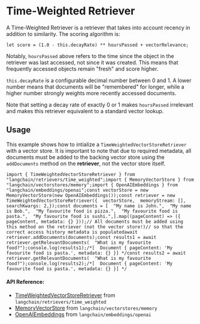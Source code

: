 Time-Weighted Retriever
=======================

A Time-Weighted Retriever is a retriever that takes into account recency in addition to similarity. The scoring algorithm is:

    let score = (1.0 - this.decayRate) ** hoursPassed + vectorRelevance;

Notably, `hoursPassed` above refers to the time since the object in the retriever was last accessed, not since it was created. This means that frequently accessed objects remain "fresh" and score higher.

`this.decayRate` is a configurable decimal number between 0 and 1. A lower number means that documents will be "remembered" for longer, while a higher number strongly weights more recently accessed documents.

Note that setting a decay rate of exactly 0 or 1 makes `hoursPassed` irrelevant and makes this retriever equivalent to a standard vector lookup.

Usage[​](#usage "Direct link to Usage")
---------------------------------------

This example shows how to intialize a `TimeWeightedVectorStoreRetriever` with a vector store. It is important to note that due to required metadata, all documents must be added to the backing vector store using the `addDocuments` method on the **retriever**, not the vector store itself.

    import { TimeWeightedVectorStoreRetriever } from "langchain/retrievers/time_weighted";import { MemoryVectorStore } from "langchain/vectorstores/memory";import { OpenAIEmbeddings } from "langchain/embeddings/openai";const vectorStore = new MemoryVectorStore(new OpenAIEmbeddings());const retriever = new TimeWeightedVectorStoreRetriever({  vectorStore,  memoryStream: [],  searchKwargs: 2,});const documents = [  "My name is John.",  "My name is Bob.",  "My favourite food is pizza.",  "My favourite food is pasta.",  "My favourite food is sushi.",].map((pageContent) => ({ pageContent, metadata: {} }));// All documents must be added using this method on the retriever (not the vector store!)// so that the correct access history metadata is populatedawait retriever.addDocuments(documents);const results1 = await retriever.getRelevantDocuments(  "What is my favourite food?");console.log(results1);/*[  Document { pageContent: 'My favourite food is pasta.', metadata: {} }] */const results2 = await retriever.getRelevantDocuments(  "What is my favourite food?");console.log(results2);/*[  Document { pageContent: 'My favourite food is pasta.', metadata: {} }] */

#### API Reference:

*   [TimeWeightedVectorStoreRetriever](/docs/api/retrievers_time_weighted/classes/TimeWeightedVectorStoreRetriever) from `langchain/retrievers/time_weighted`
*   [MemoryVectorStore](/docs/api/vectorstores_memory/classes/MemoryVectorStore) from `langchain/vectorstores/memory`
*   [OpenAIEmbeddings](/docs/api/embeddings_openai/classes/OpenAIEmbeddings) from `langchain/embeddings/openai`